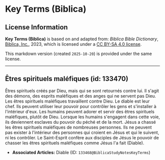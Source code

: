 # Key Terms (Biblica)

## License Information

**Key Terms (Biblica)** is based on and adapted from: _Biblica Bible Dictionary_, [Biblica, Inc.](https://www.biblica.com/), 2023, which is licensed under a [CC BY-SA 4.0 license](https://creativecommons.org/licenses/by-sa/4.0/legalcode.en).

This markdown version (created `2025-10-20`) is provided under the same license.



--------------------------------

## Êtres spirituels maléfiques (id: 133470)

Êtres spirituels créés par Dieu, mais qui se sont retournés contre lui. Il s'agit des démons, des esprits maléfiques et des anges qui ne servent pas Dieu. Les êtres spirituels maléfiques travaillent contre Dieu. Le diable est leur chef. Ils peuvent utiliser leur pouvoir pour contrôler les gens et s'installer à l'intérieur d'eux. Les humains peuvent adorer et servir des êtres spirituels maléfiques, plutôt de Dieu. Lorsque les humains s'engagent dans cette voie, ils deviennent esclaves du pouvoir du péché et de la mort. Jésus a chassé les êtres spirituels maléfiques de nombreuses personnes. Ils ne peuvent pas exister à l'intérieur des personnes qui croient en Jésus et qui le suivent, ni les contrôler. Le Saint\-Esprit confère aux disciples de Jésus le pouvoir de chasser les êtres spirituels maléfiques comme Jésus l'a fait (Diable).

* **Associated Articles:** Diable (ID: `133468@BiblicaStudyNotesKeyTerms`)


